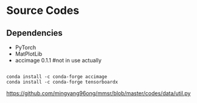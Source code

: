 # Source Codes
## Dependencies
+ PyTorch
+ MatPlotLib 
+ accimage 0.1.1 #not in use actually

```shell script

conda install -c conda-forge accimage
conda install -c conda-forge tensorboardx
```

https://github.com/mingyang96ong/mmsr/blob/master/codes/data/util.py